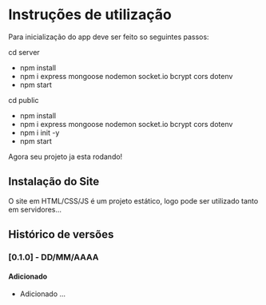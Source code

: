 # Instruções de utilização

 Para inicialização do app deve ser feito so seguintes passos:

cd server 
- npm install
- npm i express mongoose nodemon socket.io bcrypt cors dotenv
- npm start

cd public
- npm install
- npm i express mongoose nodemon socket.io bcrypt cors dotenv
- npm i init -y
- npm start

 Agora seu projeto ja esta rodando!

## Instalação do Site

O site em HTML/CSS/JS é um projeto estático, logo pode ser utilizado tanto em servidores...

## Histórico de versões

### [0.1.0] - DD/MM/AAAA
#### Adicionado
- Adicionado ...